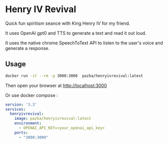# Henry IV Revival

Quick fun spiritism seance with King Henry IV for my friend.

It uses OpenAI gpt0 and TTS to generate a text and read it out loud.

It uses the native chrome SpeechToText API to listen to the user's voice and generate a response.

## Usage

```bash
docker run -it --rm -p 3000:3000  pazka/henryivrevival:latest
```

Then open your browser at <http://localhost:3000>

Or use docker compose :

```yaml
version: '3.3'
services:
  henryivrevival:
    image: pazka/henryivrevival:latest
    environment:
      - OPENAI_API_KEY=<your_openai_api_key>
    ports:
      - "3000:3000"
```
